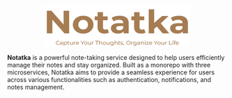 <p align="center">
  <img src="artwork/notatka-logo.png" alt="Notatka Logo" />
</p>

**Notatka** is a powerful note-taking service designed to help users efficiently manage their notes and stay organized. Built as a monorepo with three microservices, Notatka aims to provide a seamless experience for users across various functionalities such as authentication, notifications, and notes management.